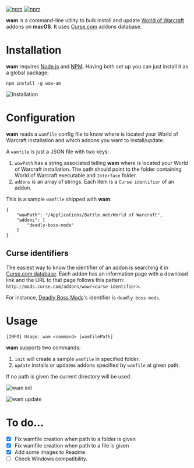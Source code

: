 [![npm](https://img.shields.io/npm/v/wam.svg?maxAge=2592000)](https://www.npmjs.com/package/wow-am) [![npm](https://img.shields.io/npm/l/wow-am.svg?maxAge=2592000)](https://www.npmjs.com/package/wow-am)

**wam** is a command-line utility to bulk install and update [World of Warcraft](https://battle.net/wow) addons on **macOS**. It uses [Curse.com](http://mods.curse.com/addons/wow) addons database.

# Installation

**wam** requires [Node.js](https://nodejs.org) and [NPM](https://www.npmjs.com). Having both set up you can just install it as a global package:

```
npm install -g wow-am
```

![Installation](https://cloud.githubusercontent.com/assets/779767/17183583/7778fbe6-5428-11e6-912d-89de8724e048.gif)

# Configuration

**wam** reads a `wamfile` config file to know where is located your World of Warcraft installation and which addons you want to install/update.

A `wamfile` is just a JSON file with two keys:

1. `wowPath` has a string associated telling **wam** where is located your World of Warcraft installation. The path should point to the folder containing World of Warcraft executable and `Interface` folder.
1. `addons` is an array of strings. Each item is a `Curse identifier` of an addon.

This is a sample `wamfile` shipped with **wam**:

```
{
	"wowPath": "/Applications/Battle.net/World of Warcraft",
	"addons": [
		"deadly-boss-mods"
	]
}
```

## Curse identifiers

The easiest way to know the identifier of an addon is searching it in [Curse.com database](http://mods.curse.com/addons/wow). Each addon has an information page with a download link and the URL to that page follows this pattern: `http://mods.curse.com/addons/wow/<curse-identifier>`.

For instance, [Deadly Boss Mods](http://mods.curse.com/addons/wow/deadly-boss-mods)'s identifier is `deadly-boss-mods`.

# Usage

```
[INFO] Usage: wam <command> [wamfilePath]
```

**wam** supports two commands:

1. `init` will create a sample `wamfile` in specified folder.
2. `update` installs or updates addons specified by `wamfile` at given path.

If no path is given the current directory will be used.

![wam init](https://cloud.githubusercontent.com/assets/779767/17184185/32c2dac8-542b-11e6-9de6-66433bad0ce7.gif)

![wam update](https://cloud.githubusercontent.com/assets/779767/17184190/3711dcd2-542b-11e6-9c29-5f3a2bc74d75.gif)

# To do...

- [x] Fix wamfile creation when path to a folder is given
- [x] Fix wamfile creation when path to a file is given
- [x] Add some images to Readme.
- [ ] Check Windows compatibility.